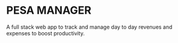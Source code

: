 # PESA MANAGER
A full stack web app to track and manage day to day revenues and expenses to boost productivity.
